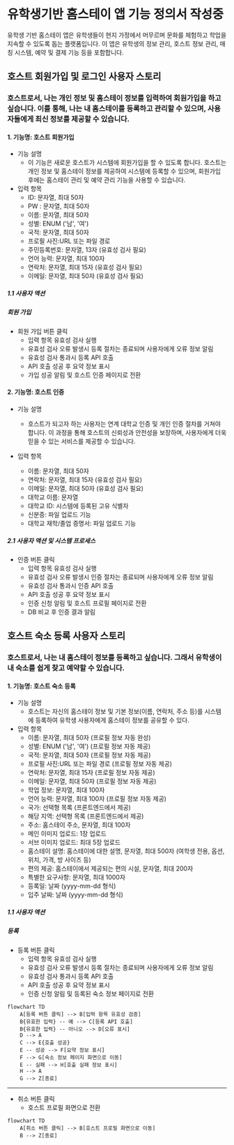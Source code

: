 # 유학생기반 홈스테이 앱 기능 정의서 작성중

유학생 기반 홈스테이 앱은 유학생들이 현지 가정에서 머무르며 문화를 체험하고 학업을 지속할 수 있도록 돕는 플랫폼입니다. 이 앱은 유학생의 정보 관리, 호스트 정보 관리, 매칭 시스템, 예약 및 결제 기능 등을 포함합니다.

## 호스트 회원가입 및 로그인 사용자 스토리

### 호스트로서, 나는 개인 정보 및 홈스테이 정보를 입력하여 회원가입을 하고 싶습니다. 이를 통해, 나는 내 홈스테이를 등록하고 관리할 수 있으며, 사용자들에게 최신 정보를 제공할 수 있습니다.

#### 1. 기능명: 호스트 회원가입

- 기능 설명
  - 이 기능은 새로운 호스트가 시스템에 회원가입을 할 수 있도록 합니다. 호스트는 개인 정보 및 홈스테이 정보를 제공하여 시스템에 등록할 수 있으며, 회원가입 후에는 홈스테이 관리 및 예약 관리 기능을 사용할 수 있습니다.
- 입력 항목
  - ID: 문자열, 최대 50자
  - PW : 문자열, 최대 50자
  - 이름: 문자열, 최대 50자
  - 성별: ENUM ('남', '여')
  - 국적: 문자열, 최대 50자
  - 프로필 사진:URL 또는 파일 경로
  - 주민등록번호: 문자열, 13자 (유효성 검사 필요)
  - 언어 능력: 문자열, 최대 100자
  - 연락처: 문자열, 최대 15자 (유효성 검사 필요)
  - 이메일: 문자열, 최대 50자 (유효성 검사 필요)

##### 1.1 사용자 액션

##### 회원 가입

- 회원 가입 버튼 클릭
  - 입력 항목 유효성 검사 실행
  - 유효성 검사 오류 발생시 등록 절차는 종료되며 사용자에게 오류 정보 알림
  - 유효성 검사 통과시 등록 API 호출
  - API 호출 성공 후 요약 정보 표시
  - 가입 성공 알림 및 호스트 인증 페이지로 전환

#### 2. 기능명: 호스트 인증

- 기능 설명

  - 호스트가 되고자 하는 사용자는 연계 대학교 인증 및 개인 인증 절차를 거쳐야 합니다. 이 과정을 통해 호스트의 신뢰성과 안전성을 보장하며, 사용자에게 더욱 믿을 수 있는 서비스를 제공할 수 있습니다.

- 입력 항목
  - 이름: 문자열, 최대 50자
  - 연락처: 문자열, 최대 15자 (유효성 검사 필요)
  - 이메일: 문자열, 최대 50자 (유효성 검사 필요)
  - 대학교 이름: 문자열
  - 대학교 ID: 시스템에 등록된 고유 식별자
  - 신분증: 파일 업로드 기능
  - 대학교 재학/졸업 증명서: 파일 업로드 기능

##### 2.1 사용자 액션 및 시스템 프로세스

- 인증 버튼 클릭
  - 입력 항목 유효성 검사 실행
  - 유효성 검사 오류 발생시 인증 절차는 종료되며 사용자에게 오류 정보 알림
  - 유효성 검사 통과시 인증 API 호출
  - API 호출 성공 후 요약 정보 표시
  - 인증 신청 알림 및 호스트 프로필 페이지로 전환
  - DB 비교 후 인증 결과 알림

## 호스트 숙소 등록 사용자 스토리

### 호스트로서, 나는 내 홈스테이 정보를 등록하고 싶습니다. 그래서 유학생이 내 숙소를 쉽게 찾고 예약할 수 있습니다.

#### 1. 기능명: 호스트 숙소 등록

- 기능 설명
  - 호스트는 자신의 홈스테이 정보 및 기본 정보(이름, 연락처, 주소 등)를 시스템에 등록하여 유학생 사용자에게 홈스테이 정보를 공유할 수 있다.
- 입력 항목
  - 이름: 문자열, 최대 50자 (프로필 정보 자동 완성)
  - 성별: ENUM ('남', '여') (프로필 정보 자동 제공)
  - 국적: 문자열, 최대 50자 (프로필 정보 자동 제공)
  - 프로필 사진:URL 또는 파일 경로 (프로필 정보 자동 제공)
  - 연락처: 문자열, 최대 15자 (프로필 정보 자동 제공)
  - 이메일: 문자열, 최대 50자 (프로필 정보 자동 제공)
  - 학업 정보: 문자열, 최대 100자
  - 언어 능력: 문자열, 최대 100자 (프로필 정보 자동 제공)
  - 국가: 선택형 목록 (프론트엔드에서 제공)
  - 해당 지역: 선택형 목록 (프론트엔드에서 제공)
  - 주소: 홈스테이 주소, 문자열, 최대 100자
  - 메인 이미지 업로드: 1장 업로드
  - 서브 이미지 업로드: 최대 5장 업로드
  - 홈스테이 설명: 홈스테이에 대한 설명, 문자열, 최대 500자 (여학생 전용, 옵션, 위치, 가격, 방 사이즈 등)
  - 편의 제공: 홈스테이에서 제공되는 편의 시설, 문자열, 최대 200자
  - 특별한 요구사항: 문자열, 최대 1000자
  - 등록일: 날짜 (yyyy-mm-dd 형식)
  - 입주 날짜: 날짜 (yyyy-mm-dd 형식)

##### 1.1 사용자 액션

##### 등록

- 등록 버튼 클릭
  - 입력 항목 유효성 검사 실행
  - 유효성 검사 오류 발생시 등록 절차는 종료되며 사용자에게 오류 정보 알림
  - 유효성 검사 통과시 등록 API 호출
  - API 호출 성공 후 요약 정보 표시
  - 인증 신청 알림 및 등록된 숙소 정보 페이지로 전환

```mermaid
flowchart TD
    A[등록 버튼 클릭] --> B[입력 항목 유효성 검증]
    B{유효한 입력} -- 예 --> C[등록 API 호출]
    B{유효한 입력} -- 아니오 --> D[오류 표시]
    D --> A
    C --> E{호출 성공}
    E -- 성공 --> F[요약 정보 표시]
    F --> G[숙소 정보 페이지 화면으로 이동]
    E -- 실패 --> H[호출 실패 정보 표시]
    H --> A
    G --> Z[종료]
```

---

- 취소 버튼 클릭
  - 호스트 프로필 화면으로 전환

```mermaid
flowchart TD
    A[취소 버튼 클릭] --> B[호스트 프로필 화면으로 이동]
    B --> Z[종료]
```
